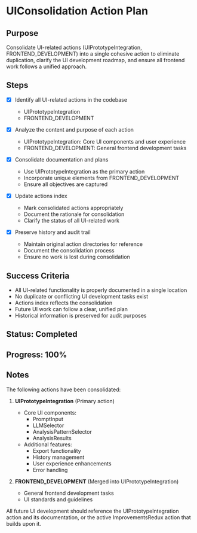 # UIConsolidation Action Plan

## Purpose

Consolidate UI-related actions (UIPrototypeIntegration, FRONTEND_DEVELOPMENT) into a single cohesive action to eliminate duplication, clarify the UI development roadmap, and ensure all frontend work follows a unified approach.

## Steps

- [x] Identify all UI-related actions in the codebase
  - UIPrototypeIntegration
  - FRONTEND_DEVELOPMENT

- [x] Analyze the content and purpose of each action
  - UIPrototypeIntegration: Core UI components and user experience
  - FRONTEND_DEVELOPMENT: General frontend development tasks

- [x] Consolidate documentation and plans
  - Use UIPrototypeIntegration as the primary action
  - Incorporate unique elements from FRONTEND_DEVELOPMENT
  - Ensure all objectives are captured

- [x] Update actions index
  - Mark consolidated actions appropriately
  - Document the rationale for consolidation
  - Clarify the status of all UI-related work

- [x] Preserve history and audit trail
  - Maintain original action directories for reference
  - Document the consolidation process
  - Ensure no work is lost during consolidation

## Success Criteria

- All UI-related functionality is properly documented in a single location
- No duplicate or conflicting UI development tasks exist
- Actions index reflects the consolidation
- Future UI work can follow a clear, unified plan
- Historical information is preserved for audit purposes

## Status: Completed

## Progress: 100%

## Notes

The following actions have been consolidated:

1. **UIPrototypeIntegration** (Primary action)
   - Core UI components:
     - PromptInput
     - LLMSelector
     - AnalysisPatternSelector
     - AnalysisResults
   - Additional features:
     - Export functionality
     - History management
     - User experience enhancements
     - Error handling

2. **FRONTEND_DEVELOPMENT** (Merged into UIPrototypeIntegration)
   - General frontend development tasks
   - UI standards and guidelines

All future UI development should reference the UIPrototypeIntegration action and its documentation, or the active ImprovementsRedux action that builds upon it.
